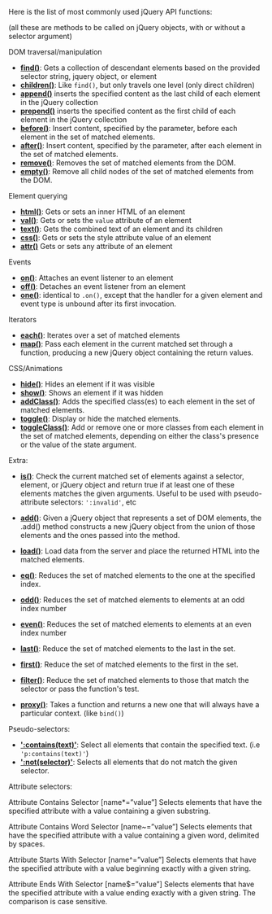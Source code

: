 Here is the list of most commonly used jQuery API functions:

(all these are methods to be called on jQuery objects, with or without a selector argument)

DOM traversal/manipulation

* **[find()](http://api.jquery.com/find)**: Gets a collection of descendant elements based on the provided selector string, jquery object, or element
* **[children()](http://api.jquery.com/after)**:  Like `find()`, but only travels one level (only direct children)
* **[append()](http://api.jquery.com/append)** inserts the specified content as the last child of each element in the jQuery collection
* **[prepend()](http://api.jquery.com/prepend)** inserts the specified content as the first child of each element in the jQuery collection
* **[before()](http://api.jquery.com/before)**: Insert content, specified by the parameter, before each element in the set of matched elements.
* **[after()](http://api.jquery.com/after)**:  Insert content, specified by the parameter, after each element in the set of matched elements.
* **[remove()](http://api.jquery.com/remove)**: Removes the set of matched elements from the DOM.
* **[empty()](http://api.jquery.com/empty)**:  Remove all child nodes of the set of matched elements from the DOM.

Element querying

* **[html()](http://api.jquery.com/html)**: Gets or sets an inner HTML of an element   
* **[val()](http://api.jquery.com/val)**: Gets or sets the `value` attribute of an element
* **[text()](http://api.jquery.com/text)**: Gets the combined text of an element and its children
* **[css()](http://api.jquery.com/css)**: Gets or sets the style attribute value of an element        
* **[attr()](http://api.jquery.com/attr)** Gets or sets any attribute of an element

Events

* **[on()](http://api.jquery.com/on)**: Attaches an event listener to an element
* **[off()](http://api.jquery.com/off)**: Detaches an event listener from an element
* **[one()](http://api.jquery.com/off)**: identical to `.on()`, except that the handler for a given element and event type is unbound after its first invocation. 

Iterators

* **[each()](http://api.jquery.com/each)**: Iterates over a set of matched elements
* **[map()](http://api.jquery.com/map)**:  Pass each element in the current matched set through a function, producing a new jQuery object containing the return values.

CSS/Animations

* **[hide()](http://api.jquery.com/hide)**: Hides an element if it was visible
* **[show()](http://api.jquery.com/show)**: Shows an element if it was hidden
* **[addClass()](http://api.jquery.com/)**: Adds the specified class(es) to each element in the set of matched elements.
* **[toggle()](http://api.jquery.com/toggle)**:  Display or hide the matched elements.
* **[toggleClass()](http://api.jquery.com/toggle)**:  Add or remove one or more classes from each element in the set of matched elements, depending on either the class's presence or the value of the state argument.

Extra:
* **[is()](http://api.jquery.com/)**: Check the current matched set of elements against a selector, element, or jQuery object and return true if at least one of these elements matches the given arguments. Useful to be used with pseudo-attribute selectors: `':invalid'`, etc

* **[add()](http://api.jquery.com/load)**: Given a jQuery object that represents a set of DOM elements, the .add() method constructs a new jQuery object from the union of those elements and the ones passed into the method.

* **[load()](http://api.jquery.com/load)**: Load data from the server and place the returned HTML into the matched elements.

* **[eq()](http://api.jquery.com/)**: Reduces the set of matched elements to the one at the specified index.
* **[odd()](http://api.jquery.com/odd)**: Reduces the set of matched elements to elements at an odd index number
* **[even()](http://api.jquery.com/even)**: Reduces the set of matched elements to elements at an even index number
* **[last()](http://api.jquery.com/last)**: Reduce the set of matched elements to the last in the set.
* **[first()](http://api.jquery.com/last)**: Reduce the set of matched elements to the first in the set.

* **[filter()](http://api.jquery.com/filter)**: Reduce the set of matched elements to those that match the selector or pass the function's test.

* **[proxy()](http://api.jquery.com/filter)**: Takes a function and returns a new one that will always have a particular context. (like `bind()`)

Pseudo-selectors:

* **[':contains(text)'](http://api.jquery.com/remove)**: Select all elements that contain the specified text. (i.e `'p:contains(text)'`)
* **[':not(selector)'](http://api.jquery.com/remove)**: Selects all elements that do not match the given selector.

Attribute selectors:

Attribute Contains Selector [name*=”value”]
Selects elements that have the specified attribute with a value containing a given substring.

Attribute Contains Word Selector [name~=”value”]
Selects elements that have the specified attribute with a value containing a given word, delimited by spaces.

Attribute Starts With Selector [name^=”value”]
Selects elements that have the specified attribute with a value beginning exactly with a given string.

Attribute Ends With Selector [name$=”value”]
Selects elements that have the specified attribute with a value ending exactly with a given string. The comparison is case sensitive.